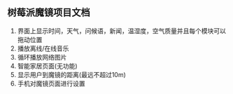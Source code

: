 ## 树莓派魔镜项目文档
1. 界面上显示时间，天气，问候语，新闻，温湿度，空气质量并且每个模块可以拖动位置      
2. 播放离线/在线音乐       
3. 循环播放网络图片        
4. 智能家居页面(无功能)
5. 显示用户到魔镜的距离(最远不超过10m)
6. 手机对魔镜页面进行设置